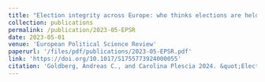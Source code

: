 ```yaml
---
title: "Election integrity across Europe: who thinks elections are held fairly and why?"
collection: publications
permalink: /publication/2023-05-EPSR
date: 2023-05-01
venue: 'European Political Science Review'
paperurl: '/files/pdf/publications/2023-05-EPSR.pdf'
link: 'https://doi.org/10.1017/S1755773924000055'
citation: 'Goldberg, Andreas C., and Carolina Plescia 2024. &quot;Election integrity across Europe: who thinks elections are held fairly and why?&quot; <i>European Political Science Review </i> 1–18. https://doi.org/10.1017/S1755773924000055.'
---
```





